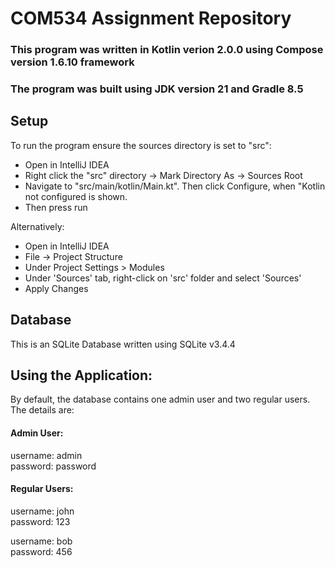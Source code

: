 # COM534 Assignment Repository

### This program was written in Kotlin verion 2.0.0 using Compose version 1.6.10 framework
###  The program was built using JDK version 21 and Gradle 8.5

## Setup

To run the program ensure the sources directory is set to "src":
- Open in IntelliJ IDEA
- Right click the "src" directory -> Mark Directory As -> Sources Root
- Navigate to "src/main/kotlin/Main.kt". Then click Configure, when "Kotlin not configured is shown.
- Then press run

Alternatively:
- Open in IntelliJ IDEA
- File -> Project Structure
- Under Project Settings > Modules
- Under 'Sources' tab, right-click on 'src' folder and select 'Sources'
- Apply Changes

## Database
This is an SQLite Database written using SQLite v3.4.4 

## Using the Application:
By default, the database contains one admin user and two regular users. 
The details are: 
#### Admin User: 
username: admin  
password: password
#### Regular Users:
username: john  
password: 123

username: bob  
password: 456